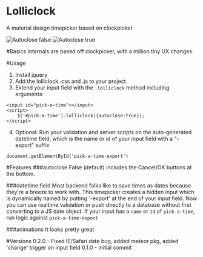# Lolliclock
A material design timepicker based on clockpicker

![Autoclose false](https://github.com/mattkrick/lolliclock/blob/master/assets/lolliclock.PNG)
![Autoclose true](https://github.com/mattkrick/lolliclock/blob/master/assets/lolliclock_autoclose.PNG)

#Basics
Internals are based off clockpicker, with a million tiny UX changes.

#Usage
1. Install jquery
2. Add the lolliclock .css and .js to your project.
3. Extend your input field with the `.lolliclock` method including arguments:
```
<input id="pick-a-time"></input>
<script>
	$('#pick-a-time').lolliclock({autoclose:true});
</script>
```
4. Optional: Run your validation and server scripts on the auto-generated datetime field, which is the name or id of your input field with a "-export" suffix
```
document.getElementById('pick-a-time-export')
```

#Features
###autoclose
False (default) includes the Cancel/OK buttons at the bottom.

###datetime field
Most backend folks like to save times as dates because they're a breeze to work with.
This timepicker creates a hidden input which is dynamically named by putting '-export' at the end of your input field.
Now you can use realtime validation or push directly to a database without first converting to a JS date object.
If your input has a `name` or `Id` of `pick-a-time`, run logic against `pick-a-time-export`

###animations
It looks pretty great

#Versions
0.2.0 - Fixed IE/Safari date bug, added meteor pkg, added 'change' trigger on input field
0.1.0 - Initial commit



